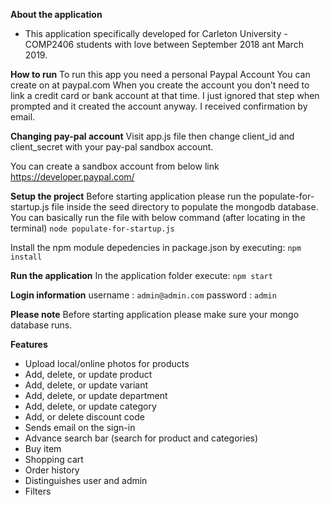 **About the application**
* This application specifically developed for Carleton University - COMP2406 students with love between September 2018 ant March 2019.

**How to run**
To run this app you need a personal Paypal Account
You can create on at paypal.com
When you create the account you don't need to link a credit card or bank account at that
time. I just ignored that step when prompted and it created the account anyway. I received confirmation by email.

**Changing pay-pal account**
Visit app.js file then change client_id and client_secret with your 
pay-pal sandbox account. 

You can create a sandbox account from below link
https://developer.paypal.com/

**Setup the project**
Before starting application please run the populate-for-startup.js 
file inside the seed directory to populate the mongodb database.
You can basically run the file with below command (after locating in the terminal)
`node populate-for-startup.js`

Install the npm module depedencies in package.json by executing:
`npm install`

**Run the application**
In the application folder execute:
`npm start`

**Login information**
username : `admin@admin.com`
password : `admin`

**Please note**
Before starting application please make sure your mongo database runs.

**Features**
* Upload local/online photos for products
* Add, delete, or update product
* Add, delete, or update variant
* Add, delete, or update department
* Add, delete, or update category
* Add, or delete discount code
* Sends email on the sign-in
* Advance search bar (search for product and categories)
* Buy item
* Shopping cart
* Order history
* Distinguishes user and admin
* Filters